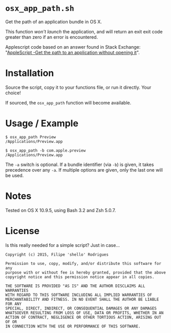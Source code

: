 # `osx_app_path.sh`

Get the path of an application bundle in OS X.

This function *won't launch* the application, and will return an exit exit code
greater than zero if an error is encountered.

Applescript code based on an answer found in Stack Exchange:
"[AppleScript -Get the path to an application without opening it](http://apple.stackexchange.com/a/132394)".

# Installation

Source the script, copy it to your functions file, or run it directly. Your choice!

If sourced, the `osx_app_path` function will become available.

# Usage / Example

    $ osx_app_path Preview
    /Applications/Preview.app
    
    $ osx_app_path -b com.apple.preview
    /Applications/Preview.app

The `-a` switch is optional. If a bundle identifier (via `-b`) is given, it
takes precedence over any `-a`. If multiple options are given, only the last one
will be used.

# Notes

Tested on OS X 10.9.5, using Bash 3.2 and Zsh 5.0.7.

# License

Is this really needed for a simple script? Just in case...

    Copyright (c) 2015, Filipe 'shello' Rodrigues

    Permission to use, copy, modify, and/or distribute this software for any
    purpose with or without fee is hereby granted, provided that the above
    copyright notice and this permission notice appear in all copies.

    THE SOFTWARE IS PROVIDED "AS IS" AND THE AUTHOR DISCLAIMS ALL WARRANTIES
    WITH REGARD TO THIS SOFTWARE INCLUDING ALL IMPLIED WARRANTIES OF
    MERCHANTABILITY AND FITNESS. IN NO EVENT SHALL THE AUTHOR BE LIABLE FOR ANY
    SPECIAL, DIRECT, INDIRECT, OR CONSEQUENTIAL DAMAGES OR ANY DAMAGES
    WHATSOEVER RESULTING FROM LOSS OF USE, DATA OR PROFITS, WHETHER IN AN
    ACTION OF CONTRACT, NEGLIGENCE OR OTHER TORTIOUS ACTION, ARISING OUT OF OR
    IN CONNECTION WITH THE USE OR PERFORMANCE OF THIS SOFTWARE.
